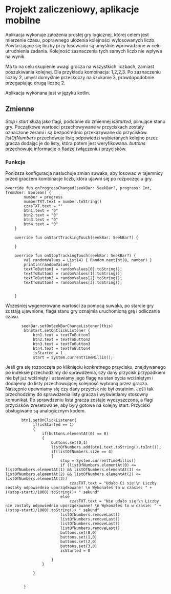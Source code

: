 # Projekt zaliczeniowy, aplikacje mobilne

Aplikacja wykonuje założenia prostej gry logicznej, której celem jest mierzenie czasu, poprawnego ułożenia kolejności wylosowanych liczb. Powtarzające się liczby przy losowaniu są umyślnie wprowadzone w celu utrudnienia zadania. Kolejność zaznaczenia tych samych liczb nie wpływa na wynik.

Ma to na celu skupienie uwagi gracza na wszystkich liczbach, zamiast poszukiwania kolejnej. Dla przykładu kombinacja: 1,2,2,3. Po zaznaczeniu liczby 2, umysł domyślnie przeskoczy na szukanie 3, prawdopodobnie przegapiając drugą liczbę 2.

Aplikacja wykonana jest w języku kotlin.

## Zmienne

*Stop* i *start* służą jako flagi, podobnie do zmiennej *isStarted*, pilnujące stanu gry. Początkowe wartości przechowywane w przyciskach zostały oznaczone zerami i są bezpośrednio przekazywane do przycisków. *listOfNumbers* przechowuje listę odpowiedzi wybieranych kolejno przez gracza dodając je do listy, która potem jest weryfikowana. *buttons* przechowuje informacje o fladze (włączeniu) przycisków.

### Funkcje

Poniższa konfiguracja nasłuchuje zmian suwaka, aby losowac w tajemnicy przed graczem
kombinacje liczb, która ujawni się po rozpoczęciu gry.

```
override fun onProgressChanged(seekBar: SeekBar?, progress: Int, fromUser: Boolean) {
        number = progress
        numberTXT.text = number.toString()
        czasTXT.text = ""
        btn1.text = "0"
        btn2.text = "0"
        btn3.text = "0"
        btn4.text = "0"
    }

    override fun onStartTrackingTouch(seekBar: SeekBar?) {

    }

    override fun onStopTrackingTouch(seekBar: SeekBar?) {
        val randomValues = List(4) { Random.nextInt(0, number) }
        println(randomValues)
        textToButton1 = randomValues[0].toString();
        textToButton2 = randomValues[1].toString();
        textToButton3 = randomValues[2].toString();
        textToButton4 = randomValues[3].toString();


    }
```

Wcześniej wygenerowane wartości za pomocą suwaka, po starcie gry zostają ujawnione, flaga stanu gry
oznajmia uruchomioną grę i odliczanie czasu.

```
       seekBar.setOnSeekBarChangeListener(this)
        btnStart.setOnClickListener {
            btn1.text = textToButton1
            btn2.text = textToButton2
            btn3.text = textToButton3
            btn4.text = textToButton4
            isStarted = 1
            start = System.currentTimeMillis();
```
Jeśli gra się rozpoczęła po kliknięciu konkretnego przycisku, znajdywanego po indeksie przechodzimy do
sprawdzenia, czy dany przycisk przypadkiem nie był już wciśnięty i ustawiamy jego flagę na stan bycia
wciśniętym i dodajemy do listy przechowującej kolejność wybraną przez gracza. Następnie upewniamy się
czy dany przycisk nie był ostatnim. Jeśli tak przechodzimy do sprawdzenia listy gracza i wyświetlamy
stosowny komunikat. Po sprawdzeniu lista gracza zostaje wyczyszczona, a flagi przycisków zresetowane,
aby były gotowe na kolejny start. Przyciski obsługiwane są analogicznym kodem.

```
       btn1.setOnClickListener{
            if(isStarted == 1)
            {
                if(buttons.elementAt(0) == 0)
                {
                    buttons.set(0,1)
                    listOfNumbers.add(btn1.text.toString().toInt());
                    if(listOfNumbers.size == 4)
                    {
                        stop = System.currentTimeMillis()
                        if (listOfNumbers.elementAt(0) <= listOfNumbers.elementAt(1) && listOfNumbers.elementAt(1) <= listOfNumbers.elementAt(2) && listOfNumbers.elementAt(2) <= listOfNumbers.elementAt(3))
                            czasTXT.text = "Udało Ci się!\n Liczby zostały odpowiednio uporządkowane! \n Wykonałeś to w czasie: " + ((stop-start)/1000).toString()+ " sekund"
                        else
                            czasTXT.text = "Nie udało się!\n Liczby nie zostały odpowiednio uporządkowane! \n Wykonałeś to w czasie: " + ((stop-start)/1000).toString()+ " sekund"
                        listOfNumbers.removeLast()
                        listOfNumbers.removeLast()
                        listOfNumbers.removeLast()
                        listOfNumbers.removeLast()
                        buttons.set(0,0)
                        buttons.set(1,0)
                        buttons.set(2,0)
                        buttons.set(3,0)
                        isStarted = 0

                    }
                }

            }


        }
```

